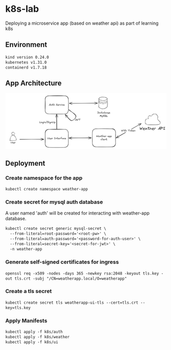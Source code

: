 # k8s-lab
Deploying a microservice app (based on weather api) as part of learning k8s

## Environment
```shell
kind version 0.24.0
kubernetes v1.31.0
containerd v1.7.18
```

## App Architecture
![app-architecture](diagrams/app-architecture.png)

## Deployment

### Create namespace for the app
```shell
kubectl create namespace weather-app
```
### Create secret for mysql auth database
A user named 'auth' will be created for interacting with weather-app database.
```shell
kubectl create secret generic mysql-secret \
  --from-literal=root-password='<root-pw>' \
  --from-literal=auth-password='<password-for-auth-user>' \
  --from-literal=secret-key='<secret-for-jwt>' \
  -n weather-app
```
### Generate self-signed certificates for ingress
```shell
openssl req -x509 -nodes -days 365 -newkey rsa:2048 -keyout tls.key -out tls.crt -subj "/CN=weatherapp.local/O=weatherapp"
```
### Create a tls secret
```shell
kubectl create secret tls weatherapp-ui-tls --cert=tls.crt --key=tls.key
```
### Apply Manifests
```shell
kubectl apply -f k8s/auth
kubectl apply -f k8s/weather
kubectl apply -f k8s/ui
```